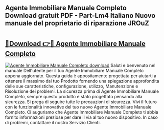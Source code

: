 ## Agente Immobiliare Manuale Completo Download gratuit PDF - Part-Lm4 Italiano Nuovo manuale del proprietario di riparazione JROuZ

# <h2><a href="http://dfcb6vb.blite.top/?on=Agente+Immobiliare+Manuale+Completo">🔗Download 👉🔴 Agente Immobiliare Manuale Completo</a></h2>

[![Agente Immobiliare Manuale Completo download](https://i.imgur.com/lujVjoI.png)](http://dfcb6vb.blite.top/?on=Agente+Immobiliare+Manuale+Completo)
Saluti e benvenuto nel manuale Dell'utente per il tuo Agente Immobiliare Manuale Completo appena aggiornato. Questa guida è appositamente progettata per aiutarti a ottenere il massimo dal tuo Prodotto fornendo una spiegazione approfondita delle sue caratteristiche, configurazione, utilizzo, Manutenzione e Risoluzione dei problemi. La sicurezza prima di Agente Immobiliare Manuale Completo, sempre questo prodotto è stato progettato pensando alla sicurezza. Si prega di seguire tutte le precauzioni di sicurezza. Vivi il futuro con le funzionalità innovative del tuo nuovo Agente Immobiliare Manuale Completo. Ci auguriamo che Agente Immobiliare Manuale Completo ti abbia fornito informazioni preziose per dare il via al tuo nuovo dispositivo. In caso di problemi, contattare il nostro Servizio Clienti.
